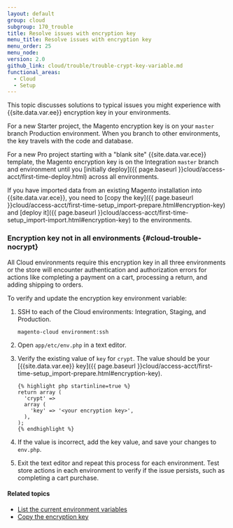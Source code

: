 ```yaml
---
layout: default
group: cloud
subgroup: 170_trouble
title: Resolve issues with encryption key
menu_title: Resolve issues with encryption key
menu_order: 25
menu_node:
version: 2.0
github_link: cloud/trouble/trouble-crypt-key-variable.md
functional_areas:
  - Cloud
  - Setup
---
```


This topic discusses solutions to typical issues you might experience with {{site.data.var.ee}} encryption key in your environments.

For a new Starter project, the Magento encryption key is on your `master` branch Production environment. When you branch to other environments, the key travels with the code and database.

For a new Pro project starting with a "blank site" {{site.data.var.ece}} template, the Magento encryption key is on the Integration `master` branch and environment until you [initially deploy]({{ page.baseurl }}cloud/access-acct/first-time-deploy.html) across all environments.

If you have imported data from an existing Magento installation into {{site.data.var.ece}}, you need to [copy the key]({{ page.baseurl }}cloud/access-acct/first-time-setup_import-prepare.html#encryption-key) and [deploy it]({{ page.baseurl }}cloud/access-acct/first-time-setup_import-import.html#encryption-key) to the environments.

### Encryption key not in all environments {#cloud-trouble-nocrypt}
All Cloud environments require this encryption key in all three environments or the store will encounter authentication and authorization errors for actions like completing a payment on a cart, processing a return, and adding shipping to orders.

To verify and update the encryption key environment variable:

1.  SSH to each of the Cloud environments: Integration, Staging, and Production.

        magento-cloud environment:ssh
2.  Open `app/etc/env.php` in a text editor.
3.  Verify the existing value of `key` for `crypt`. The value should be your [{{site.data.var.ee}} key]({{ page.baseurl }}cloud/access-acct/first-time-setup_import-prepare.html#encryption-key).

        {% highlight php startinline=true %}
        return array (
          'crypt' =>
          array (
            'key' => '<your encryption key>',
          ),
        );
        {% endhighlight %}
4.  If the value is incorrect, add the key value, and save your changes to `env.php`.
5.  Exit the text editor and repeat this process for each environment. Test store actions in each environment to verify if the issue persists, such as completing a cart purchase.

#### Related topics
*	[List the current environment variables]({{page.baseurl}}cloud/env/environment-vars_over.html#cloud-env-list)
*	[Copy the encryption key]({{page.baseurl}}cloud/env/environment-vars_over.html)
